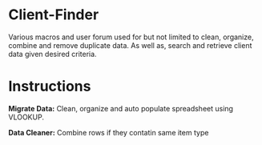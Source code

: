 # Client-Finder
 
 Various macros and user forum used for but not limited to clean, organize, combine and remove duplicate data. As well as, search and retrieve client data given desired criteria.
 
 # Instructions
**Migrate Data:** Clean, organize and auto populate spreadsheet using VLOOKUP.

**Data Cleaner:** Combine rows if they contatin same item type
